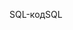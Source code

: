 <span data-ttu-id="a9f7a-101">SQL-код</span><span class="sxs-lookup"><span data-stu-id="a9f7a-101">SQL</span></span>